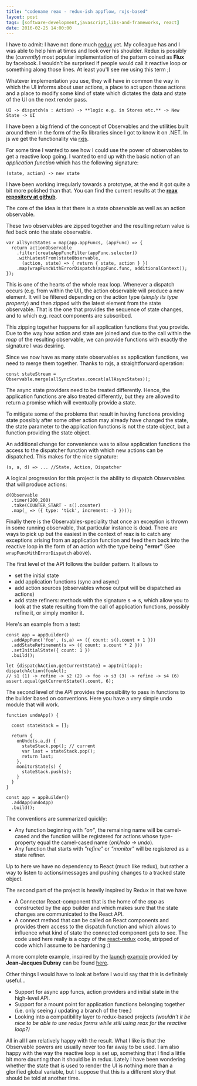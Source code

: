 ```yaml
---
title: "codename reax - redux-ish appflow, rxjs-based"
layout: post
tags: [software-development,javascript,libs-and-frameworks, react]
date: 2016-02-25 14:00:00
---
```


I have to admit: I have not done much [redux][0] yet. My colleague has and I was able to help him at times and look over his shoulder. Redux is possibly the (_currently_) most popular implementation of the pattern coined as **Flux** by facebook. I wouldn't be surprised if people would call it reactive loop or something along those lines. At least you'll see me using this term ;)

Whatever implementation you use, they will have in common the way in which the UI informs about user actions, a place to act upon those actions and a place to modify some kind of state which dictates the data and state of the UI on the next render pass.

    UI -> dispatch(a : Action) -> **logic e.g. in Stores etc.** -> New State -> UI

I have been a big friend of the concept of Observables and the utilities built around them in the form of the Rx libraries since I got to know it on .NET. In js we get the functionality via [rxjs][1].

For some time I wanted to see how I could use the power of observables to get a reactive loop going. I wanted to end up with the basic notion of an _application function_ which has the following signature:

    (state, action) -> new state

I have been working irregularly towards a prototype, at the end it got quite a bit more polished than that. You can find the current results at the **[reax repository at github][2]**.

The core of the idea is that there is a state observable as well as an action observable.

These two observables are zipped together and the resulting return value is fed back onto the state observable.

    var allSyncStates = map(app.appFuncs, (appFunc) => {
      return actionObservable
        .filter(createAppFuncFilter(appFunc.selector))
        .withLatestFrom(stateObservable,
          (action, state) => { return { state, action } })
        .map(wrapFuncWithErrorDispatch(appFunc.func, additionalContext));
    });

This is one of the hearts of the whole reax loop. Whenever a dispatch occurs (e.g. from within the UI), the action observable will produce a new element. It will be filtered depending on the action type (_simply its type property_) and then zipped with the latest element from the state observable. That is the one that provides the sequence of state changes, and to which e.g. react components are subscribed.

This zipping together happens for all application functions that you provide. Due to the way how action and state are joined and due to the call within the _map_ of the resulting observable, we can provide functions with exactly the signature I was desiring.

Since we now have as many state observables as application functions, we need to merge them together. Thanks to rxjs, a straightforward operation:

    const stateStream = Observable.merge(allSyncStates.concat(allAsyncStates));

The async state providers need to be treated differently. Hence, the application functions are also treated differently, but they are allowed to return a promise which will eventually provide a state.

To mitigate some of the problems that result in having functions providing state possibly after some other action may already have changed the state, the state parameter to the application functions is not the state object, but a function providing the state object.

An additional change for convenience was to allow application functions the access to the dispatcher function with which new actions can be dispatched. This makes for the nice signature:

    (s, a, d) => ... //State, Action, Dispatcher

A logical progression for this project is the ability to dispatch Observables that will produce actions:

    d(Observable
      .timer(200,200)
      .take(COUNTER_START - s().counter)
      .map(_ => ({ type: 'tick', increment: -1 })));

Finally there is the Observables-speciality that once an exception is thrown in some running observable, that particular instance is dead. There are ways to pick up but the easiest in the context of reax is to catch any exceptions arising from an application function and feed them back into the reactive loop in the form of an action with the type being **"error"** (See `wrapFuncWithErrorDispatch` above).

The first level of the API follows the builder pattern. It allows to
* set the initial state
* add application functions (sync and async)
* add action sources (observables whose output will be dispatched as actions)
* add state refiners: methods with the signature s => s, which allow you to look at the state resulting from the call of application functions, possibly refine it, or simply monitor it.

Here's an example from a test:

    const app = appBuilder()
      .addAppFunc('foo', (s,a) => ({ count: s().count + 1 }))
      .addStateRefinement(s => ({ count: s.count * 2 }))
      .setInitialState({ count: 1 })
      .build();

    let {dispatchAction,getCurrentState} = appInit(app);
    dispatchAction(fooAct);
    // s1 (1) -> refine -> s2 (2) -> foo -> s3 (3) -> refine -> s4 (6)
    assert.equal(getCurrentState().count, 6);

The second level of the API provides the possibility to pass in functions to the builder based on conventions. Here you have a very simple undo module that will work.

    function undoApp() {

      const stateStack = [];

      return {
        onUndo(s,a,d) {
          stateStack.pop(); // current
          var last = stateStack.pop();
          return last;
        },
        monitorState(s) {
          stateStack.push(s);
        }
      }
    }

    const app = appBuilder()
      .addApp(undoApp)
      .build();

The conventions are summarized quickly:

* Any function beginning with _"on"_, the remaining name will be camel-cased and the function will be registered for actions whose type-property equal the camel-cased name (_onUndo -> undo_).
* Any function that starts with _"refine"_ or _"monitor"_ will be registered as a state refiner.

Up to here we have no dependency to React (much like redux), but rather a way to listen to actions/messages and pushing changes to a tracked state object.

The second part of the project is heavily inspired by Redux in that we have

* A Connector React-component that is the home of the _app_ as constructed by the app builder and which makes sure that the state changes are communicated to the React API.
* A connect method that can be called on React components and provides them access to the dispatch function and which allows to influence what kind of state the connected component gets to see. The code used here really is a copy of the [react-redux][3] code, stripped of code which I assume to be hardening :)

A more complete example, inspired by the [launch][4] [example][5] provided by **Jean-Jacques Dubray** can be found [here][6].

Other things I would have to look at before I would say that this is definitely useful...

* Support for async app funcs, action providers and initial state in the high-level API.
* Support for a mount point for application functions belonging together (i.e. only seeing / updating a branch of the tree.)
* Looking into a compatibility layer to redux-based projects _(wouldn't it be nice to be able to use redux forms while still using reax for the reactive loop?)_

All in all I am relatively happy with the result. What I like is that the Observable powers are usually never too far away to be used. I am also happy with the way the reactive loop is set up, something that I find a little bit more daunting than it should be in redux. Lately I have been wondering whether the state that is used to render the UI is nothing more than a glorified global variable, but I suppose that this is a different story that should be told at another time.

[0]: https://github.com/reactjs/redux
[1]: https://github.com/Reactive-Extensions/RxJS
[2]: https://github.com/flq/reax
[3]: https://github.com/reactjs/react-redux
[4]: http://www.infoq.com/articles/no-more-mvc-frameworks
[5]: https://bitbucket.org/snippets/jdubray/9dgKp/sa-sample
[6]: https://github.com/flq/reax/blob/master/samples/launch.js
